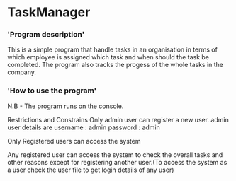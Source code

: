 # TaskManager
### 'Program description'
This is a simple program that handle tasks in an organisation in terms
of which employee is assigned which task and when should the task be completed.
The program also tracks the progess of the whole tasks in the company.

### 'How to use the program'
N.B - The program runs on the console.

Restrictions and Constrains 
Only admin user can register a new user.
admin user details are 
username : admin
password : admin

Only Registered users can access the system

Any registered user can access the system  to check the overall tasks and other 
reasons except for registering another user.(To access the system as a user check the 
user file to get login details of any user)



